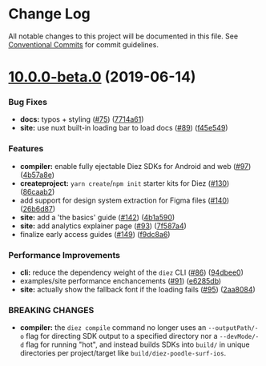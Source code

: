 # Change Log

All notable changes to this project will be documented in this file.
See [Conventional Commits](https://conventionalcommits.org) for commit guidelines.

# [10.0.0-beta.0](https://github.com/stristr/diez/compare/v10.0.0-alpha.0...v10.0.0-beta.0) (2019-06-14)


### Bug Fixes

* **docs:** typos + styling ([#75](https://github.com/stristr/diez/issues/75)) ([7714a61](https://github.com/stristr/diez/commit/7714a61))
* **site:** use nuxt built-in loading bar to load docs ([#89](https://github.com/stristr/diez/issues/89)) ([f45e549](https://github.com/stristr/diez/commit/f45e549))


### Features

* **compiler:** enable fully ejectable Diez SDKs for Android and web ([#97](https://github.com/stristr/diez/issues/97)) ([4b57a8e](https://github.com/stristr/diez/commit/4b57a8e))
* **createproject:** `yarn create`/`npm init` starter kits for Diez ([#130](https://github.com/stristr/diez/issues/130)) ([86caab2](https://github.com/stristr/diez/commit/86caab2))
* add support for design system extraction for Figma files ([#140](https://github.com/stristr/diez/issues/140)) ([26b6d87](https://github.com/stristr/diez/commit/26b6d87))
* **site:** add a 'the basics' guide ([#142](https://github.com/stristr/diez/issues/142)) ([4b1a590](https://github.com/stristr/diez/commit/4b1a590))
* **site:** add analytics explainer page ([#93](https://github.com/stristr/diez/issues/93)) ([7f587a4](https://github.com/stristr/diez/commit/7f587a4))
* finalize early access guides ([#149](https://github.com/stristr/diez/issues/149)) ([f9dc8a6](https://github.com/stristr/diez/commit/f9dc8a6))


### Performance Improvements

* **cli:** reduce the dependency weight of the `diez` CLI ([#86](https://github.com/stristr/diez/issues/86)) ([94dbee0](https://github.com/stristr/diez/commit/94dbee0))
* examples/site performance enchancements ([#91](https://github.com/stristr/diez/issues/91)) ([e6285db](https://github.com/stristr/diez/commit/e6285db))
* **site:** actually show the fallback font if the loading fails ([#95](https://github.com/stristr/diez/issues/95)) ([2aa8084](https://github.com/stristr/diez/commit/2aa8084))


### BREAKING CHANGES

* **compiler:** the `diez compile` command no longer uses an `--outputPath/-o` flag for directing SDK output to a specified directory nor a `--devMode/-d` flag for running "hot", and instead builds SDKs into `build/` in unique directories per project/target like `build/diez-poodle-surf-ios`.
